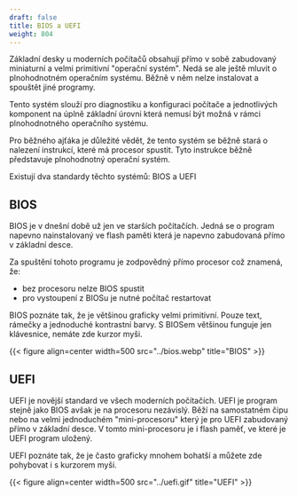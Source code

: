 ```yaml
---
draft: false
title: BIOS a UEFI
weight: 804
---
```


Základní desky u moderních počítačů obsahují přímo v sobě zabudovaný miniaturní a velmi primitivní "operační systém". Nedá se ale ještě mluvit o plnohodnotném operačním systému. Běžně v něm nelze instalovat a spouštět jiné programy.

Tento systém slouží pro diagnostiku a konfiguraci počítače a jednotlivých komponent na úplně základní úrovni která nemusí být možná v rámci plnohodnotného operačního systému.

Pro běžného ajťáka je důležité vědět, že tento systém se běžně stará o nalezení instrukcí, které má procesor spustit. Tyto instrukce běžně představuje plnohodnotný operační systém.

Existují dva standardy těchto systémů: BIOS a UEFI

## BIOS

BIOS je v dnešní době už jen ve starších počítačích. Jedná se o program napevno nainstalovaný ve flash paměti která je napevno zabudovaná přímo v základní desce.

Za spuštění tohoto programu je zodpovědný přímo procesor což znamená, že:

- bez procesoru nelze BIOS spustit
- pro vystoupení z BIOSu je nutné počítač restartovat

BIOS poznáte tak, že je většinou graficky velmi primitivní. Pouze text, rámečky a jednoduché kontrastní barvy. S BIOSem většinou funguje jen klávesnice, nemáte zde kurzor myši.

{{< figure align=center width=500 src="../bios.webp" title="BIOS" >}}

## UEFI

UEFI je novější standard ve všech moderních počítačích. UEFI je program stejně jako BIOS avšak je na procesoru nezávislý. Běží na samostatném čipu nebo na velmi jednoduchém "mini-procesoru" který je pro UEFI zabudovaný přímo v základní desce. V tomto mini-procesoru je i flash paměť, ve které je UEFI program uložený.

UEFI poznáte tak, že je často graficky mnohem bohatší a můžete zde pohybovat i s kurzorem myši.

{{< figure align=center width=500 src="../uefi.gif" title="UEFI" >}}
